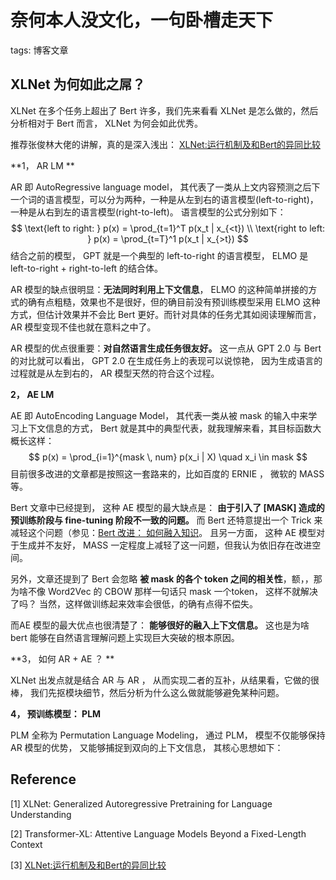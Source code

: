 # 奈何本人没文化，一句卧槽走天下

tags: 博客文章



## XLNet 为何如此之屌？

XLNet 在多个任务上超出了 Bert 许多，我们先来看看 XLNet 是怎么做的，然后分析相对于 Bert 而言， XLNet 为何会如此优秀。

推荐张俊林大佬的讲解，真的是深入浅出： [XLNet:运行机制及和Bert的异同比较](https://zhuanlan.zhihu.com/p/70257427)

**1， AR LM **

AR 即 AutoRegressive language model， 其代表了一类从上文内容预测之后下一个词的语言模型，可以分为两种，一种是从左到右的语言模型(left-to-right)， 一种是从右到左的语言模型(right-to-left)。 语言模型的公式分别如下：
$$
\text{left to right: } p(x) = \prod_{t=1}^T p(x_t | x_{<t}) \\
\text{right to left: } p(x) = \prod_{t=T}^1 p(x_t | x_{>t}) 
$$
结合之前的模型， GPT 就是一个典型的 left-to-right 的语言模型， ELMO 是 left-to-right + right-to-left 的结合体。

AR 模型的缺点很明显：**无法同时利用上下文信息**， ELMO 的这种简单拼接的方式的确有点粗糙，效果也不是很好，但的确目前没有预训练模型采用 ELMO 这种方式，但估计效果并不会比 Bert 更好。而针对具体的任务尤其如阅读理解而言， AR 模型变现不佳也就在意料之中了。

AR 模型的优点很重要：**对自然语言生成任务很友好。** 这一点从 GPT 2.0 与 Bert 的对比就可以看出， GPT 2.0 在生成任务上的表现可以说惊艳， 因为生成语言的过程就是从左到右的， AR 模型天然的符合这个过程。

**2， AE LM**

AE 即 AutoEncoding Language Model， 其代表一类从被 mask 的输入中来学习上下文信息的方式， Bert 就是其中的典型代表，就我理解来看，其目标函数大概长这样：
$$
p(x) = \prod_{i=1}^{mask \, num} p(x_i | X) \quad x_i \in mask
$$
目前很多改进的文章都是按照这一套路来的，比如百度的 ERNIE ， 微软的 MASS等。

Bert 文章中已经提到， 这种 AE 模型的最大缺点是： **由于引入了 [MASK] 造成的预训练阶段与 fine-tuning 阶段不一致的问题。** 而 Bert 还特意提出一个 Trick 来减轻这个问题（参见：[Bert 改进： 如何融入知识](https://zhuanlan.zhihu.com/p/69941989)。  且另一方面， 这种 AE 模型对于生成并不友好， MASS 一定程度上减轻了这一问题，但我认为依旧存在改进空间。

另外，文章还提到了 Bert 会忽略 **被 mask 的各个 token 之间的相关性**，额，，那为啥不像 Word2Vec 的 CBOW 那样一句话只 mask 一个token， 这样不就解决了吗？ 当然，这样做训练起来效率会很低，的确有点得不偿失。

而AE 模型的最大优点也很清楚了： **能够很好的融入上下文信息。** 这也是为啥 bert 能够在自然语言理解问题上实现巨大突破的根本原因。

**3， 如何 AR + AE ？ **

XLNet 出发点就是结合 AR 与 AR ， 从而实现二者的互补，从结果看，它做的很棒， 我们先抠模块细节，然后分析为什么这么做就能够避免某种问题。

**4， 预训练模型： PLM**

PLM 全称为 Permutation Language Modeling， 通过 PLM， 模型不仅能够保持 AR 模型的优势， 又能够捕捉到双向的上下文信息， 其核心思想如下：



## Reference

[1]  XLNet: Generalized Autoregressive Pretraining for Language Understanding

[2]  Transformer-XL: Attentive Language Models Beyond a Fixed-Length Context

[3]  [XLNet:运行机制及和Bert的异同比较](https://zhuanlan.zhihu.com/p/70257427)

